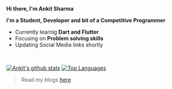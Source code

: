 __Hi there, I'm Ankit Sharma__

__I'm a Student, Developer and bit of a Competitive Programmer__

- Currently learnig __Dart and Flutter__
- Focusing on __Problem solving skills__
- Updating Social Media links shortly

</br>

[![Ankit's github stats](https://github-readme-stats.vercel.app/api?username=code-of-six-paths&show_icons=true&theme=vue-dark&hide=contribs)](https://github.com/code-of-six-paths/code-of-six-paths) [![Top Languages](https://github-readme-stats.vercel.app/api/top-langs/?username=code-of-six-paths&layout=compact)](https://github.com/code-of-six-paths/code-of-six-paths)



> Read my blogs [here](https://techxspot.blogspot.com)
